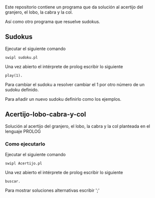 Este repositorio contiene un programa que da solución al acertijo del granjero, el lobo, la cabra y la col.

Así como otro programa que resuelve sudokus.

## Sudokus

Ejecutar el siguiente comando

```
swipl sudoku.pl
```

Una vez abierto el intérprete de prolog escribir lo siguiente

```
play(1).
```

Para cambiar el sudoku a resolver cambiar el 1 por otro número de un sudoku definido.

Para añadir un nuevo sudoku definirlo como los ejemplos.

## Acertijo-lobo-cabra-y-col
Solución al acertijo del granjero, el lobo, la cabra y la col planteada en el lenguaje PROLOG
### Como ejecutarlo
Ejecutar el siguiente comando

```
swipl Acertijo.pl
```

Una vez abierto el intérprete de prolog escribir lo siguiente

```
buscar.
```

Para mostrar soluciones alternativas escribir ';'
